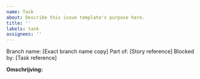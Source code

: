 ```yaml
---
name: Task
about: Describe this issue template's purpose here.
title: ''
labels: task
assignees: ''
---
```


Branch name: [Exact branch name copy]
Part of: [Story reference]
Blocked by: [Task reference]

**Omschrijving:**
